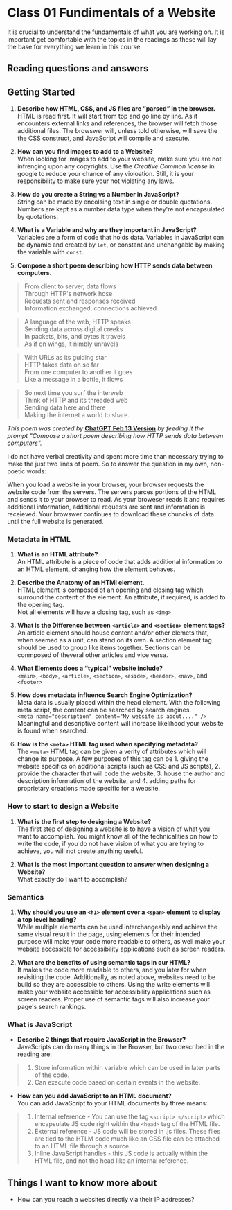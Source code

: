 # Class 01 Fundimentals of a Website

It is crucial to understand the fundamentals of what you are working on. It is important get comfortable with the topics in the readings as these will lay the base for everything we learn in this course.

## Reading questions and answers

## Getting Started

1. **Describe how HTML, CSS, and JS files are “parsed” in the browser.** <br>
HTML is read first. It will start from top and go line by line. As it encounters external links and references, the browser will fetch those additional files. The browswer will, unless told otherwise, will save the the CSS construct, and JavaScript will compile and execute.

2. **How can you find images to add to a Website?**<br>
When looking for images to add to your website, make sure you are not infrenging upon any copyrights. Use the *Creative Common license* in google to reduce your chance of any violoation. Still, it is your responsibility to make sure your not violating any laws.

3. **How do you create a String vs a Number in JavaScript?**<br>
String can be made by encolsing text in single or double quotations.<br>
Numbers are kept as a number data type when they're not encapsulated by quotations.

4. **What is a Variable and why are they important in JavaScript?**<br>
Variables are a form of code that holds data. Variables in JavaScript can be dynamic and created by `let`, or constant and unchangable by making the variable with `const`.

5. **Compose a short poem describing how HTTP sends data between computers.**

>From client to server, data flows<br>
>Through HTTP's network hose<br>
>Requests sent and responses received<br>
>Information exchanged, connections achieved <br>

>A language of the web, HTTP speaks<br>
>Sending data across digital creeks<br>
>In packets, bits, and bytes it travels<br>
>As if on wings, it nimbly unravels<br>

>With URLs as its guiding star<br>
>HTTP takes data oh so far<br>
>From one computer to another it goes<br>
>Like a message in a bottle, it flows<br>

>So next time you surf the interweb<br>
>Think of HTTP and its threaded web<br>
>Sending data here and there<br>
>Making the internet a world to share.<br>

*This poem was created by* [**ChatGPT Feb 13 Version**](https://chat.openai.com/chat) *by feeding it the prompt "Compose a short poem describing how HTTP sends data between computers".*

I do not have verbal creativity and spent more time than necessary trying to make the just two lines of poem. So to answer the question in my own, non-poetic words:

When you load a website in your browser, your browser requests the website code from the servers. The servers parces portions of the HTML and sends it to your browser to read. As your broweser reads it and requires additional information, additional requests are sent and information is receieved. Your browswer continues to download these chuncks of data until the full website is generated.

### Metadata in HTML

1. **What is an HTML attribute?** <br>
An HTML attribute is a piece of code that adds additional information to an HTML element, changing how the element behaves.

2. **Describe the Anatomy of an HTMl element.**<br>
HTML element is composed of an opening and closing tag which surround the content of the element. An attribute, if required, is added to the opening tag.<br>
Not all elements will have a closing tag, such as `<img>`

3. **What is the Difference between `<article>` and `<section>` element tags?**<br>
An article element should house content and/or other elemets that, when seemed as a unit, can stand on its own. A section element tag should be used to group like items together. Sections can be conmposed of theveral other articles and vice versa.

4. **What Elements does a “typical” website include?**<br>
`<main>`, `<body>`, `<article>`, `<section>`, `<aside>`, `<header>`, `<nav>`, and `<footer>`

5. **How does metadata influence Search Engine Optimization?**<br>
Meta data is usually placed within the head element. With the following meta script, the content can be searched by search engines.<br>
`<meta name="description" content="My website is about...." />`<br>
Meaningful and descriptive content will increase likelihood your website is found when searched.

6. **How is the `<meta>` HTML tag used when specifying metadata?** <br> 
The `<meta>` HTML tag can be given a verity of attributes which will change its purpose. A few purposes of this tag can be 1. giving the website specifics on additional scripts (such as CSS and JS scripts), 2. provide the character that will code the website, 3. house the author and description information of the website, and 4. adding paths for proprietary creations made specific for a website.

### How to start to design a Website

1. **What is the first step to designing a Website?**<br>
The first step of designing a website is to have a vision of what you want to accomplish. You might know all of the technicalities on how to write the code, if you do not have vision of what you are trying to achieve, you will not create anything useful. 

2. **What is the most important question to answer when designing a Website?**<br>
What exactly do I want to accomplish?

### Semantics

1. **Why should you use an `<h1>` element over a `<span>` element to display a top level heading?**<br>
While multiple elements can be used interchangeably and achieve the same visual result in the page, using elements for their intended purpose will make your code more readable to others, as well make your website accessible for accessibility applications such as screen readers.

2. **What are the benefits of using semantic tags in our HTML?**<br>
It makes the code more readable to others, and you later for when revisiting the code. Additionally, as noted above, websites need to be build so they are accessible to others. Using the write elements will make your website accessible for accessibility applications such as screen readers. Proper use of semantic tags will also increase your page's search rankings.

### What is JavaScript

* **Describe 2 things that require JavaScript in the Browser?**<br>
JavaScripts can do many things in the Browser, but two described in the reading are:<br>

 > 1. Store information within variable which can be used in later parts of the code.
 > 2. Can execute code based on certain events in the website.

* **How can you add JavaScript to an HTML document?**<br>
You can add JavaScript to your HTML documents by three means:

> 1. Internal reference - You can use the tag `<script> </script>` which encapsulate JS code right within the `<head>` tag of the HTML file.
> 2. External reference - JS code will be stored in .js files. These files are tied to the HTLM code much like an CSS  file can be attached to an HTML file through a source.
> 3. Inline JavaScript handles - this JS code is actually within the HTML file, and not the head like an internal reference.

## Things I want to know more about

* How can you reach a websites directly via their IP addresses?

